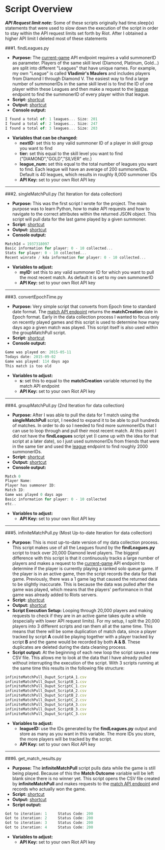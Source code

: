 Script Overview
=======

**_API Request limit note:_** Some of these scripts originally had time.sleep(x) statements that were used to slow down the execution of the script in order to stay within the API request limits set forth by Riot. After I obtained a higher API limit I deleted most of these statements

###1. findLeagues.py
- **Purpose:** The [current-game](https://developer.riotgames.com/api/methods#!/976/3336) API endpoint requires a valid summonerID as parameter. Players of the same skill level (Diamond, Platinum, Gold...) are split into different "Leagues" that have unique names. For example, my own "League" is called **Vladimir's Maulers** and includes players from Diamond I through Diamond V. The easiest way to find a large number of summonerIDs in the same skill level is to find the ID of one player within these Leagues and then make a request to the [league](https://developer.riotgames.com/api/methods#!/985/3351) endpoint to find the summonerID of every player within that league.
- **Script:** [shortcut](https://github.com/AlexNeumann/LoLPredict/blob/master/Python%20Scripts/findLeagues.py)
- **Output:** [shortcut](https://github.com/AlexNeumann/LoLPredict/blob/master/Python%20Scripts/findLeagues_Output.csv)
- **Console output:**
```javascript
I found a total of: 1 leagues... Size: 201
I found a total of: 2 leagues... Size: 247
I found a total of: 3 leagues... Size: 203  
```
- **Variables that can be changed:** 
    - **nextID:** set this to any valid summoner ID of a player in skill group you want to find
    - **tier:** set this equal to the skill level you want to find ("DIAMOND","GOLD","SILVER" etc.)
    - **league_num:** set this equal to the total number of leagues you want to find. Each league will have an average of 200 summonerIDs. Default is 40 leagues, which results in roughly 8,000 summoner IDs
    - **API Key:** set to your own Riot API key

***

###2. singleMatchPull.py (1st Iteration for data collection)
- **Purpose:** This was the first script I wrote for the project. The main purpose was to learn Python, how to make API requests and how to navigate to the correct attributes within the returned JSON object. This script will pull data for the last game played by a given summoner.
- **Script:** [shortcut](https://github.com/AlexNeumann/LoLPredict/blob/master/Python%20Scripts/singleMatchPull.py)
- **Output:** [shortcut](https://github.com/AlexNeumann/LoLPredict/blob/master/Python%20Scripts/singleMatchPull_output.csv)
- **Console output:**
```javascript
MatchId = 1937318097
Basic information for player: 0 - 10 collected...
Stats for player: 0 - 10 collected...
Recent winrate / kda information for player: 0 - 10 collected...
```
- **Variables to adjust:** 
    - **myID:** set this to any valid summoner ID for which you want to pull the most recent match. As default it is set to my own summonerID
    - **API Key:** set to your own Riot API key

***

###3. convertEpochTime.py
- **Purpose:** Very simple script that converts from Epoch time to standard date format. The [match API endpoint](https://developer.riotgames.com/api/methods#!/1027/3483) returns the **matchCreation** date in Epoch format. Early in the data collection process I wanted to focus only on recently played games and this script is used to determine how many days ago a given match was played. This script itself is also used within the groupMatchPull script.
- **Script:** [shortcut](https://github.com/AlexNeumann/LoLPredict/blob/master/Python%20Scripts/convertEpochTime.py)
- **Console output:**
```javascript
Game was played on: 2015-05-11
Todays date: 2015-09-02
Game was played: 114 days ago
This match is too old
```
- **Variables to adjust:** 
    - **s:** set this to equal to the **matchCreation** variable returned by the match API endpoint
    - **API Key:** set to your own Riot API key

***

###4. groupMatchPull.py (2nd Iteration for data collection)
- **Purpose:** After I was able to pull the data for 1 match using the **singleMatchPull** script, I needed to expand it to be able to pull hundreds of matches. In order to do so I needed to find more summonerIDs that I can use to loop through and pull their most recent match. At this point I did not have the **findLeagues** script yet (I came up with the idea for that script at a later date), so I just used summonerIDs from friends that were in the same tier and used the [league](https://developer.riotgames.com/api/methods#!/985/3351) endpoint to find roughly 2000 summonerIDs.
- **Script:** [shortcut](https://github.com/AlexNeumann/LoLPredict/blob/master/Python%20Scripts/groupMatchPull.py)
- **Output:** [shortcut](https://github.com/AlexNeumann/LoLPredict/blob/master/Python%20Scripts/groupMatchPull_Output.csv)
- **Console output:**
```javascript
Match 0
Player Name:
Player has summoner ID:
Match ID:
Game was played 0 days ago
Basic information for player: 0 - 10 collected
etc..
```
- **Variables to adjust:** 
    - **API Key:** set to your own Riot API key

***

###5. infiniteMatchPull.py (Most Up-to-date Iteration for data collection)
- **Purpose:** This is most up-to-date version of my data collection process. This script makes use of all the Leagues found by the **findLeagues.py** script to track over 20,000 Diamond level players. The biggest difference with this script is that it continuously tracks a large number of players and makes a request to the [current-game](https://developer.riotgames.com/api/methods#!/976) API endpoint to determine if the player is currently playing a ranked solo queue game. If the player is in an active game, then the script records the data for that game. Previously, there was a 1 game lag that caused the returned data to be slightly inaccurate. This is because the data was pulled after the game was played, which means that the players' performance in that game was already added to Riots servers.
- **Script:** [shortcut](https://github.com/AlexNeumann/LoLPredict/blob/master/Python%20Scripts/infiniteMatchPull.py)
- **Output:** [shortcut](https://github.com/AlexNeumann/LoLPredict/blob/master/Python%20Scripts/infiniteMatchPull_Output.csv)
- **Script Execution Setup:** Looping through 20,000 players and making requests to check if they are in an active game takes quite a while (especially with lower API request limits). For my setup, I split the 20,000 players into 3 different scripts and ran them all at the same time. This means that there will be some duplication of match data, since a player tracked by script **A** could be playing together with a player tracked by script **B** and the game would be recorded by both **A & B**. These duplicates are deleted during the data cleaning process.
- **Script output:** At the beginning of each new loop the script saves a new CSV file. This allows me to look at the data that I have already pulled without interrupting the execution of the script. With 3 scripts running at the same time this results in the following file structure:
```javascript
infiniteMatchPull_Ouput_ScriptA_1.csv
infiniteMatchPull_Ouput_ScriptB_1.csv
infiniteMatchPull_Ouput_ScriptC_1.csv
infiniteMatchPull_Ouput_ScriptA_2.csv
infiniteMatchPull_Ouput_ScriptB_2.csv
infiniteMatchPull_Ouput_ScriptC_2.csv
infiniteMatchPull_Ouput_ScriptA_3.csv
infiniteMatchPull_Ouput_ScriptB_3.csv
infiniteMatchPull_Ouput_ScriptC_3.csv
```
- **Variables to adjust:** 
    - **leagueID:** use the IDs generated by the **findLeagues.py** output and store as many as you want in this variable. The more IDs you store, the more players will be tracked by the script.
    - **API Key:** set to your own Riot API key

***

###6. get_match_results.py
- **Purpose:** The **infiniteMatchPull** script pulls data while the game is still being played. Because of this the **Match Outcome** variable will be left blank since there is no winner yet. This script opens the CSV file created by  **infiniteMatchPull** and makes requests to the [match API endpoint](https://developer.riotgames.com/api/methods#!/1027/3483) and records who actually won the game.
- **Script:** [shortcut](https://github.com/AlexNeumann/LoLPredict/blob/master/Python%20Scripts/get_match_results.py)
- **Output:** [shortcut](https://github.com/AlexNeumann/LoLPredict/blob/master/Python%20Scripts/get_match_results_Output.csv)
- **Script output:**
```javascript
Got to iteration: 1     Status Code: 200
Got to iteration: 2     Status Code: 200
Got to iteration: 3     Status Code: 200
Got to iteration: 4     Status Code: 200
```
- **Variables to adjust:** 
    - **API Key:** set to your own Riot API key
